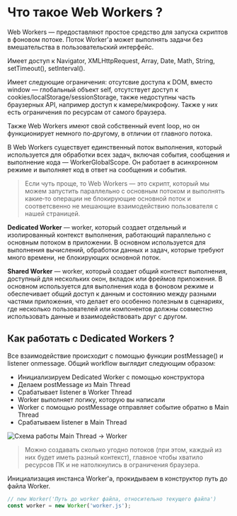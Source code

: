# Что такое Web Workers ?

Web Workers — предоставляют простое средство для запуска скриптов в фоновом потоке. Поток Worker'а может выполнять задачи без вмешательства в пользовательский интерфейс.

Имеет доступ к Navigator, XMLHttpRequest, Array, Date, Math, String, setTimeout(), setInterval().

Имеет следующие ограничения: отсутсвие доступа к DOM, вместо window — глобальный объект self, отсутствует доступ к cookies/localStorage/sessionStorage, также недоступны часть браузерных API, например доступ к камере/микрофону. Также у них есть ограничения по ресурсам от самого браузера.

Также Web Workers имеют свой собственный event loop, но он функционирует немного по‑другому, в отличии от главного потока.

В Web Workers существует единственный поток выполнения, который используется для обработки всех задач, включая события, сообщения и выполнение кода — WorkerGlobalScope. Он работает в асинхронном режиме и выполняет код в ответ на сообщения и события.

> Если чуть проще, то Web Workers — это скрипт, который мы можем запустить параллельно с основным потоком и выполнять какие‑то операции не блокирующие основной поток и соответсвенно не мешающие взаимодействию пользователя с нашей страницей.

**Dedicated Worker** — worker, который создает отдельный и изолированный контекст выполнения, работающий параллельно с основным потоком в приложении. В основном используется для выполнения вычислений, обработки данных и задач, которые требуют много времени, не блокирующих основной поток.

**Shared Worker** — worker, который создает общий контекст выполнения, доступный для нескольких окон, вкладок или фреймов приложения. В основном используется для выполнения кода в фоновом режиме и обеспечивает общий доступ к данным и состоянию между разными частями приложения, что делает его особенно полезным в сценариях, где несколько пользователей или компонентов должны совместно использовать данные и взаимодействовать друг с другом.

## Как работать с Dedicated Workers ?

Все взаимодействие происходит с помощью функции postMessage() и listener onmessage. Общий workflow выглядит следующим образом:

- Инициализируем Dedicated Worker с помощью конструктора
- Делаем postMessage из Main Thread
- Срабатывает listener в Worker Thread
- Worker выполняет логику, которую вы написали
- Worker с помощью postMessage отправляет событие обратно в Main Thread
- Срабатываем listener в Main Thread

![Схема работы Main Thread -> Worker](https://github.com/wmcheck/Notes/assets/2428660/d1d6f665-8cee-4c0e-9906-571cd44b3f84)


> Можно создавать сколько угодно потоков (при этом, каждый из них будет иметь разный контекст), главное чтобы хватило ресурсов ПК и не натолкнулись в ограничения браузера.

Инициализация инстанса Worker'a, прокидываем в конструктор путь до файла Worker.
```javascript
// new Worker('Путь до worker файла, относительно текущего файла')
const worker = new Worker('worker.js');
```



